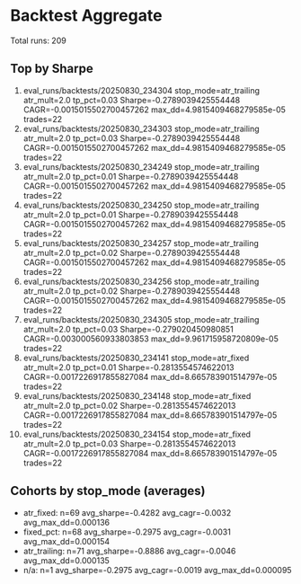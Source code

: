 # Backtest Aggregate

Total runs: 209

## Top by Sharpe
1. eval_runs/backtests/20250830_234304 stop_mode=atr_trailing atr_mult=2.0 tp_pct=0.03 Sharpe=-0.2789039425554448 CAGR=-0.0015015502700457262 max_dd=4.9815409468279585e-05 trades=22
2. eval_runs/backtests/20250830_234303 stop_mode=atr_trailing atr_mult=2.0 tp_pct=0.03 Sharpe=-0.2789039425554448 CAGR=-0.0015015502700457262 max_dd=4.9815409468279585e-05 trades=22
3. eval_runs/backtests/20250830_234249 stop_mode=atr_trailing atr_mult=2.0 tp_pct=0.01 Sharpe=-0.2789039425554448 CAGR=-0.0015015502700457262 max_dd=4.9815409468279585e-05 trades=22
4. eval_runs/backtests/20250830_234250 stop_mode=atr_trailing atr_mult=2.0 tp_pct=0.01 Sharpe=-0.2789039425554448 CAGR=-0.0015015502700457262 max_dd=4.9815409468279585e-05 trades=22
5. eval_runs/backtests/20250830_234257 stop_mode=atr_trailing atr_mult=2.0 tp_pct=0.02 Sharpe=-0.2789039425554448 CAGR=-0.0015015502700457262 max_dd=4.9815409468279585e-05 trades=22
6. eval_runs/backtests/20250830_234256 stop_mode=atr_trailing atr_mult=2.0 tp_pct=0.02 Sharpe=-0.2789039425554448 CAGR=-0.0015015502700457262 max_dd=4.9815409468279585e-05 trades=22
7. eval_runs/backtests/20250830_234305 stop_mode=atr_trailing atr_mult=2.0 tp_pct=0.03 Sharpe=-0.279020450980851 CAGR=-0.003000560933803853 max_dd=9.961715958720809e-05 trades=22
8. eval_runs/backtests/20250830_234141 stop_mode=atr_fixed atr_mult=2.0 tp_pct=0.01 Sharpe=-0.2813554574622013 CAGR=-0.0017226917855827084 max_dd=8.665783901514797e-05 trades=22
9. eval_runs/backtests/20250830_234148 stop_mode=atr_fixed atr_mult=2.0 tp_pct=0.02 Sharpe=-0.2813554574622013 CAGR=-0.0017226917855827084 max_dd=8.665783901514797e-05 trades=22
10. eval_runs/backtests/20250830_234154 stop_mode=atr_fixed atr_mult=2.0 tp_pct=0.03 Sharpe=-0.2813554574622013 CAGR=-0.0017226917855827084 max_dd=8.665783901514797e-05 trades=22

## Cohorts by stop_mode (averages)
- atr_fixed: n=69 avg_sharpe=-0.4282 avg_cagr=-0.0032 avg_max_dd=0.000136
- fixed_pct: n=68 avg_sharpe=-0.2975 avg_cagr=-0.0031 avg_max_dd=0.000154
- atr_trailing: n=71 avg_sharpe=-0.8886 avg_cagr=-0.0046 avg_max_dd=0.000135
- n/a: n=1 avg_sharpe=-0.2975 avg_cagr=-0.0019 avg_max_dd=0.000095
